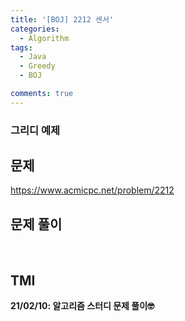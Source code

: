 ```yaml
---
title: '[BOJ] 2212 센서'
categories:
  - Algorithm
tags:
  - Java
  - Greedy
  - BOJ

comments: true 
---
```

### 그리디 예제

## 문제
<a href = "https://www.acmicpc.net/problem/2212"> https://www.acmicpc.net/problem/2212 </a>
<br/>

## 문제 풀이
<script src="https://gist.github.com/kyeahen/16411e297fde426b99c0ae233eb0b46a.js"></script>
<br/>

## TMI

**21/02/10: 알고리즘 스터디 문제 풀이🤓**

